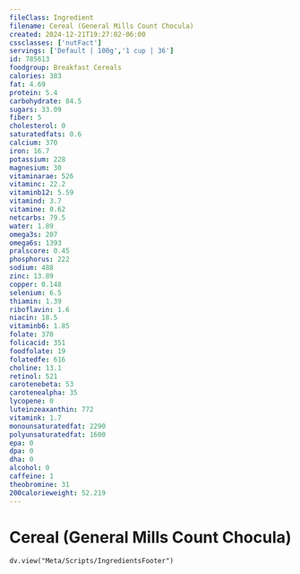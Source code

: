 ```yaml
---
fileClass: Ingredient
filename: Cereal (General Mills Count Chocula)
created: 2024-12-21T19:27:02-06:00
cssclasses: ['nutFact']
servings: ['Default | 100g','1 cup | 36']
id: 785613
foodgroup: Breakfast Cereals
calories: 383
fat: 4.69
protein: 5.4
carbohydrate: 84.5
sugars: 33.09
fiber: 5
cholesterol: 0
saturatedfats: 0.6
calcium: 370
iron: 16.7
potassium: 228
magnesium: 30
vitaminarae: 526
vitaminc: 22.2
vitaminb12: 5.59
vitamind: 3.7
vitamine: 0.62
netcarbs: 79.5
water: 1.89
omega3s: 207
omega6s: 1393
pralscore: 0.45
phosphorus: 222
sodium: 488
zinc: 13.89
copper: 0.148
selenium: 6.5
thiamin: 1.39
riboflavin: 1.6
niacin: 18.5
vitaminb6: 1.85
folate: 370
folicacid: 351
foodfolate: 19
folatedfe: 616
choline: 13.1
retinol: 521
carotenebeta: 53
carotenealpha: 35
lycopene: 0
luteinzeaxanthin: 772
vitamink: 1.7
monounsaturatedfat: 2290
polyunsaturatedfat: 1600
epa: 0
dpa: 0
dha: 0
alcohol: 0
caffeine: 1
theobromine: 31
200calorieweight: 52.219
---
```


# Cereal (General Mills Count Chocula)

```dataviewjs
dv.view("Meta/Scripts/IngredientsFooter")
```
